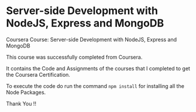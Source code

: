 # Server-side Development with NodeJS, Express and MongoDB

Coursera Course: Server-side Development with NodeJS, Express and MongoDB

This course was successfully completed from Coursera.

It contains the Code and Assignments of the courses that I completed to get the Coursera Certification.

To execute the code do run the command
            `npm install`
for installing all the Node Packages.

Thank You !!
